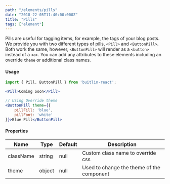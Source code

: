 ```yaml
---
path: "/elements/pills"
date: "2018-22-05T11:40:00:000Z"
title: "Pills"
tags: ["element"]
---
```


Pills are useful for tagging items, for example, the tags of your blog posts. We provide you with two different types of pills, `<Pill>` and `<ButtonPill>`. Both work the same, however, `<ButtonPill>` will render as a `<button>` instead of a `<a>`. You can add any attributes to these elements including an override `theme` or additional class names.

#### Usage
```jsx
import { Pill, ButtonPill } from 'buitlin-react';

<Pill>Coming Soon</Pill>

// Using Override theme
<ButtonPill theme={{
    pillFill: 'blue',
    pillFont: 'white'
}}>Blue Pill</ButtonPill>
```

#### Properties
| Name      | Type    | Default    | Description                                |
| --------  | ------- | ---------- | ------------------------------------------ |
| className | string  | null       | Custom class name to override css          |
| theme     | object  | null       | Used to change the theme of the component  |